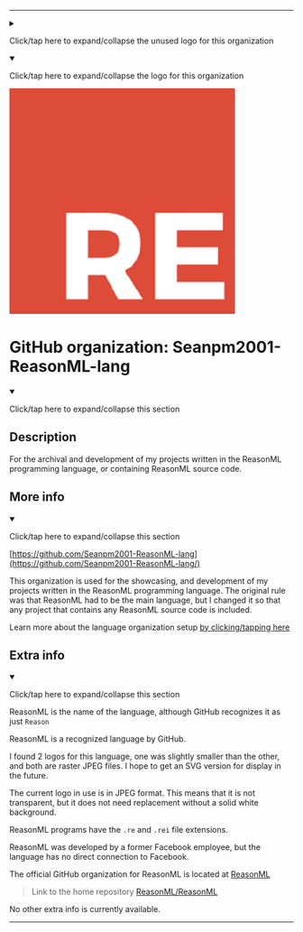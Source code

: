 
***

<!--
<details open><summary><p>Click/tap here to expand/collapse the full resolution (vector) logo for this project</p></summary>

![ failed to load. The file may be missing or corrupt. Check the file path for errors first.](/AdditionalInfo/2/Seanpm2001-ReasonML-lang-lang/ML_logo.svg)

</details>

<details><summary><p>Click/tap here to expand/collapse the non-vector (raster) logo for this project</p></summary>
!-->

<details><summary><p lang="en">Click/tap here to expand/collapse the unused logo for this organization</p></summary>

![ReasonML_300px.jpeg failed to load. The file may be missing or corrupt. Check the file path for errors first.](/AdditionalInfo/2/Seanpm2001-ReasonML-lang/Unused/ReasonML_300px.jpeg)

This logo is not in use, as it is 100x100 pixels smaller than the current one (400x400 pixels) however, I hope for a SVG version in the future.

</details>

<details open><summary><p lang="en">Click/tap here to expand/collapse the logo for this organization</p></summary>

![ReasonML_400px.jpeg failed to load. The file may be missing or corrupt. Check the file path for errors first.](/AdditionalInfo/2/Seanpm2001-ReasonML-lang/ReasonML_400px.jpeg)

</details>

<!--
</details>
!-->

# GitHub organization: Seanpm2001-ReasonML-lang

<details open><summary><p lang="en">Click/tap here to expand/collapse this section</p></summary>

## Description

For the archival and development of my projects written in the ReasonML programming language, or containing ReasonML source code.

</details>

## More info

<details open><summary><p lang="en">Click/tap here to expand/collapse this section</p></summary>

[https://github.com/Seanpm2001-ReasonML-lang](https://github.com/Seanpm2001-ReasonML-lang/)

This organization is used for the showcasing, and development of my projects written in the ReasonML programming language. The original rule was that ReasonML had to be the main language, but I changed it so that any project that contains any ReasonML source code is included.

Learn more about the language organization setup [by clicking/tapping here](/AdditionalInfo/LanguageOrgs/README.md)

</details>

## Extra info

<details open><summary><p lang="en">Click/tap here to expand/collapse this section</p></summary>

ReasonML is the name of the language, although GitHub recognizes it as just `Reason`

ReasonML is a recognized language by GitHub.

I found 2 logos for this language, one was slightly smaller than the other, and both are raster JPEG files. I hope to get an SVG version for display in the future.

The current logo in use is in JPEG format. This means that it is not transparent, but it does not need replacement without a solid white background.

ReasonML programs have the `.re` and `.rei` file extensions.

ReasonML was developed by a former Facebook employee, but the language has no direct connection to Facebook.

The official GitHub organization for ReasonML is located at [ReasonML](https://github.com/reasonml/)

> Link to the home repository [ReasonML/ReasonML](https://github.com/reasonml/reasonml.github.io/)

<!-- I currently cannot figure out what file extension ReasonML programs use. !-->

<!-- The logo currently in use is in GIF format, but is not animated.!-->

<!--I don't know what ReasonML-lang stands for, in the sense of programming languages. !-->

No other extra info is currently available.

</details>

***
